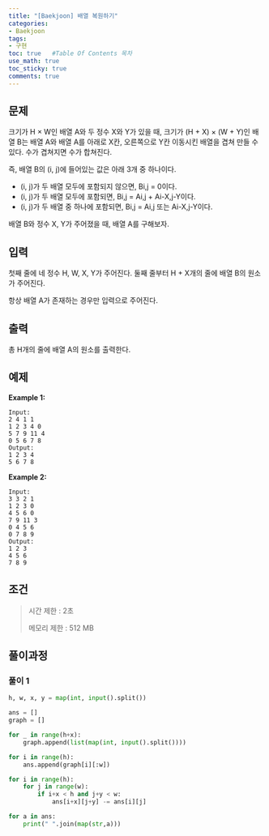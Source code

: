 ```yaml
---
title: "[Baekjoon] 배열 복원하기"
categories: 
- Baekjoon
tags:
- 구현
toc: true   #Table Of Contents 목차 
use_math: true
toc_sticky: true
comments: true
---
```


## 문제

크기가 H × W인 배열 A와 두 정수 X와 Y가 있을 때, 크기가 (H + X) × (W + Y)인 배열 B는 배열 A와 배열 A를 아래로 X칸, 오른쪽으로 Y칸 이동시킨 배열을 겹쳐 만들 수 있다. 수가 겹쳐지면 수가 합쳐진다.

즉, 배열 B의 (i, j)에 들어있는 값은 아래 3개 중 하나이다.

- (i, j)가 두 배열 모두에 포함되지 않으면, Bi,j = 0이다.
- (i, j)가 두 배열 모두에 포함되면, Bi,j = Ai,j + Ai-X,j-Y이다.
- (i, j)가 두 배열 중 하나에 포함되면, Bi,j = Ai,j 또는 Ai-X,j-Y이다.

배열 B와 정수 X, Y가 주어졌을 때, 배열 A를 구해보자.

## 입력

첫째 줄에 네 정수 H, W, X, Y가 주어진다. 둘째 줄부터 H + X개의 줄에 배열 B의 원소가 주어진다.

항상 배열 A가 존재하는 경우만 입력으로 주어진다.

## 출력

총 H개의 줄에 배열 A의 원소를 출력한다.

## 예제

**Example 1:**

```
Input: 
2 4 1 1
1 2 3 4 0
5 7 9 11 4
0 5 6 7 8
Output: 
1 2 3 4
5 6 7 8
```

**Example 2:**

```
Input:
3 3 2 1
1 2 3 0
4 5 6 0
7 9 11 3
0 4 5 6
0 7 8 9
Output:
1 2 3
4 5 6
7 8 9
```

## 조건

> 시간 제한 : 2초
>
> 메모리 제한 : 512 MB

## 풀이과정

### 풀이 1

```python
h, w, x, y = map(int, input().split())

ans = []
graph = []

for _ in range(h+x):
    graph.append(list(map(int, input().split())))

for i in range(h):
    ans.append(graph[i][:w])

for i in range(h):
    for j in range(w):
        if i+x < h and j+y < w:
            ans[i+x][j+y] -= ans[i][j]

for a in ans:
    print(" ".join(map(str,a)))
```

